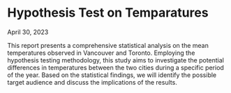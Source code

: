 # Hypothesis Test on Temparatures

April 30, 2023

This report presents a comprehensive statistical analysis on the mean temperatures observed in Vancouver and Toronto. Employing the hypothesis testing methodology, this study aims to investigate the potential differences in temperatures between the two cities during a specific period of the year. Based on the statistical findings, we will identify the possible target audience and discuss the implications of the results.